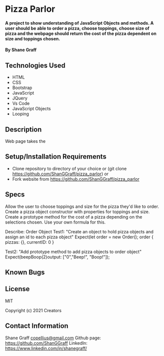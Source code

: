 # Pizza Parlor

#### A project to show understanding of JavaScript Objects and methods. A user should be able to order a pizza, choose toppings, choose size of pizza and the webpage should return the cost of the pizza dependent on size and toppings chosen.

#### By Shane Graff

## Technologies Used

* HTML
* CSS
* Bootstrap
* JavaScript
* JQuery
* Vs Code
* JavaScript Objects
* Looping

## Description
Web page takes the 

## Setup/Installation Requirements

* Clone repository to directory of your choice or (git clone https://github.com/ShanGGraff/pizza_parlor) or
* Fork website from https://github.com/ShanGGraff/pizza_parlor

## Specs
Allow the user to choose toppings and size for the pizza they'd like to order.
Create a pizza object constructor with properties for toppings and size.
Create a prototype method for the cost of a pizza depending on the selections chosen. Use your own formula for this.

Describe: Order Object
Test1: "Create an object to hold pizza objects and assign an id to each pizza object"
Expect(let order = new Order(); order { pizzas: {}, currentID: 0 }
  
Test2: "Add prototype method to add pizza objects to order object"
Expect(beepBoop(2)output: ["0","Beep!", "Boop!"]);

## Known Bugs


## License
MIT

Copyright (c) 2021 Creators 

## Contact Information
Shane Graff <copellius@gmail.com>
Github page: https://github.com/ShanGGraff
LinkedIn: https://www.linkedin.com/in/shanegraff/